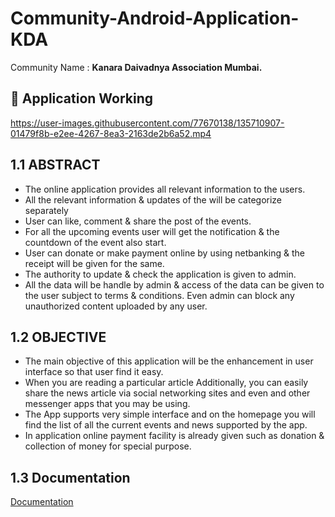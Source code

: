 # Community-Android-Application-KDA

Community Name : **Kanara Daivadnya Association Mumbai.**

## 📱 Application Working

https://user-images.githubusercontent.com/77670138/135710907-01479f8b-e2ee-4267-8ea3-2163de2b6a52.mp4

## 1.1 ABSTRACT

- The online application provides all relevant information to the users.
- All the relevant information & updates of the will be categorize separately
- User can like, comment & share the post of the events.
- For all the upcoming events user will get the notification & the countdown       of the event also start.
- User can donate or make payment online by using netbanking & the receipt will be given for the same.
- The authority to update & check the application is given to admin.
- All the data will be handle by admin & access of the data can be given to the user subject to terms & conditions. Even admin can block any unauthorized content uploaded by any user.

## 1.2	OBJECTIVE

- The main objective of this application will be the enhancement in user interface so that user find it easy.
- When you are reading a particular article Additionally, you can easily share the news article via social networking sites and even and other messenger apps that you may be using.
- The App supports very simple interface and on the homepage you will find the list of all the current events and news supported by the app.
- In application online payment facility is already given such as donation & collection of money for special purpose.


## 1.3 Documentation

[Documentation](https://github.com/7Vivek/Community-Android-Application-KDA/blob/main/Documentation.pdf)

  





